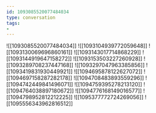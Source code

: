 ```yaml
---
id: 1093085520077484034
type: conversation
tags:
- 
---
```

![[1093085520077484034]]
![[1093104939772059648]]
![[1093130069696860161]]
![[1093143017714868229]]
![[1093144919647158272]]
![[1093153503227260928]]
![[1093289708237447168]]
![[1093297047963385856]]
![[1093419831930449921]]
![[1094695878122627072]]
![[1094697158287282178]]
![[1094708483893559296]]
![[1094742449841496071]]
![[1094759395278213120]]
![[1094764038897180672]]
![[1094776168149016577]]
![[1094798952812212225]]
![[1095377772724269056]]
![[1095556343962816512]]

